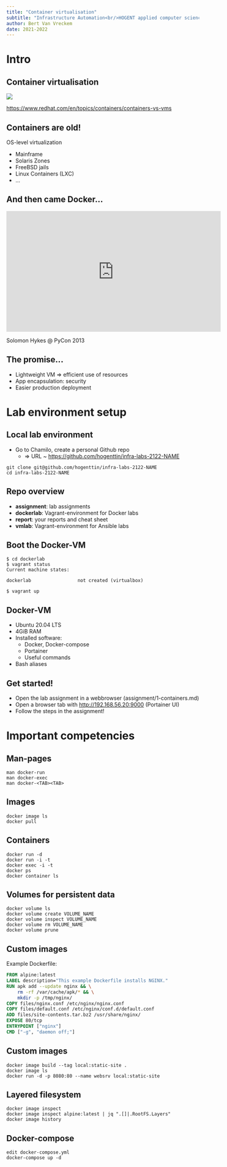 ```yaml
---
title: "Container virtualisation"
subtitle: "Infrastructure Automation<br/>HOGENT applied computer science"
author: Bert Van Vreckem
date: 2021-2022
---
```


# Intro

## Container virtualisation

![](https://www.redhat.com/cms/managed-files/styles/wysiwyg_full_width/s3/virtualization-vs-containers_transparent.png?itok=q-E2I2-L)

<https://www.redhat.com/en/topics/containers/containers-vs-vms>

## Containers are old!

OS-level virtualization

- Mainframe
- Solaris Zones
- FreeBSD jails
- Linux Containers (LXC)
- ...

## And then came Docker...

<iframe width="560" height="315" src="https://www.youtube.com/embed/wW9CAH9nSLs" title="The future of Linux Containers" frameborder="0" allow="accelerometer; autoplay; clipboard-write; encrypted-media; gyroscope; picture-in-picture" allowfullscreen></iframe>

Solomon Hykes @ PyCon 2013

## The promise...

- Lightweight VM => efficient use of resources
- App encapsulation: security
- Easier production deployment

# Lab environment setup

## Local lab environment

- Go to Chamilo, create a personal Github repo
    - => URL ~ https://github.com/hogenttin/infra-labs-2122-NAME

```console
git clone git@github.com/hogenttin/infra-labs-2122-NAME
cd infra-labs-2122-NAME
```

## Repo overview

- **assignment**: lab assignments
- **dockerlab**: Vagrant-environment for Docker labs
- **report**: your reports and cheat sheet
- **vmlab**: Vagrant-environment for Ansible labs

## Boot the Docker-VM

```console
$ cd dockerlab
$ vagrant status
Current machine states:

dockerlab                 not created (virtualbox)

$ vagrant up
```

## Docker-VM

- Ubuntu 20.04 LTS
- 4GiB RAM
- Installed software:
    - Docker, Docker-compose
    - Portainer
    - Useful commands
- Bash aliases

## Get started!

- Open the lab assignment in a webbrowser (assignment/1-containers.md)
- Open a browser tab with <http://192.168.56.20:9000> (Portainer UI)
- Follow the steps in the assignment!

# Important competencies

## Man-pages

```console
man docker-run
man docker-exec
man docker-<TAB><TAB>
```

## Images

```console
docker image ls
docker pull
```

## Containers

```console
docker run -d
docker run -i -t
docker exec -i -t
docker ps
docker container ls
```

## Volumes for persistent data

```console
docker volume ls
docker volume create VOLUME_NAME
docker volume inspect VOLUME_NAME
docker volume rm VOLUME_NAME
docker volume prune
```

## Custom images

Example Dockerfile:

```Dockerfile
FROM alpine:latest
LABEL description="This example Dockerfile installs NGINX."
RUN apk add --update nginx && \
    rm -rf /var/cache/apk/* && \
    mkdir -p /tmp/nginx/
COPY files/nginx.conf /etc/nginx/nginx.conf
COPY files/default.conf /etc/nginx/conf.d/default.conf
ADD files/site-contents.tar.bz2 /usr/share/nginx/
EXPOSE 80/tcp
ENTRYPOINT ["nginx"]
CMD ["-g", "daemon off;"]
```

## Custom images

```console
docker image build --tag local:static-site .
docker image ls
docker run -d -p 8080:80 --name websrv local:static-site
```

## Layered filesystem

```console
docker image inspect
docker image inspect alpine:latest | jq ".[]|.RootFS.Layers"
docker image history
```

## Docker-compose

```console
edit docker-compose.yml
docker-compose up -d
```
